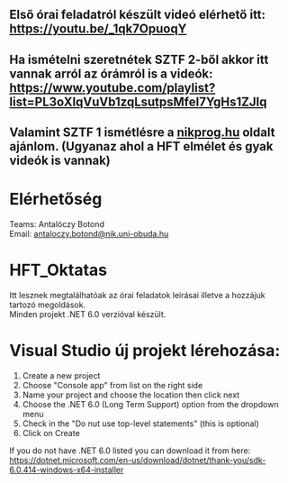 ## Első órai feladatról készült videó elérhető itt: https://youtu.be/_1qk7OpuoqY
## Ha ismételni szeretnétek SZTF 2-ből akkor itt vannak arról az órámról is a videók: https://www.youtube.com/playlist?list=PL3oXIqVuVb1zqLsutpsMfeI7YgHs1ZJlq
## Valamint SZTF 1 ismétlésre a [nikprog.hu](https://nikprog.hu/) oldalt ajánlom. (Ugyanaz ahol a HFT elmélet és gyak videók is vannak)


# Elérhetőség

Teams: Antalóczy Botond  
Email: antaloczy.botond@nik.uni-obuda.hu

# HFT_Oktatas

Itt lesznek megtalálhatóak az órai feladatok leírásai illetve a hozzájuk tartozó megoldások.  
Minden projekt .NET 6.0 verzióval készült.


# Visual Studio új projekt lérehozása:
  1.  Create a new project
  2.  Choose "Console app" from list on the right side
  3.  Name your project and choose the location then click next
  4.  Choose the .NET 6.0 (Long Term Support) option from the dropdown menu
  5.  Check in the "Do nut use top-level statements" (this is optional)
  6.  Click on Create

If you do not have .NET 6.0 listed you can download it from here: https://dotnet.microsoft.com/en-us/download/dotnet/thank-you/sdk-6.0.414-windows-x64-installer
